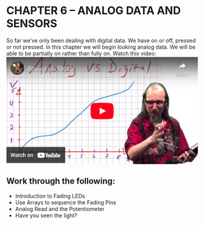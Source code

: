 # CHAPTER 6 – ANALOG DATA AND SENSORS
So far we’ve only been dealing with digital data. We have on or off, pressed or not pressed. In this chapter we will begin looking analog data. We will be able to be partially on rather than fully on. Watch this video:
[![YouTube Thumbnail](avd_yt.png)](https://youtu.be/kwuF4gJPFmM)

## Work through the following:
- Introduction to Fading LEDs
- Use Arrays to sequence the Fading Pins
- Analog Read and the Potentiometer
- Have you seen the light?
